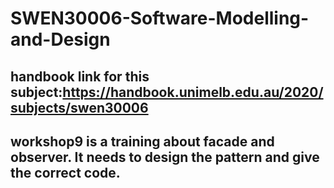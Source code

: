 # SWEN30006-Software-Modelling-and-Design

##  handbook link for this subject:https://handbook.unimelb.edu.au/2020/subjects/swen30006

## workshop9 is a training about facade and observer. It needs to design the pattern and give the correct code.
